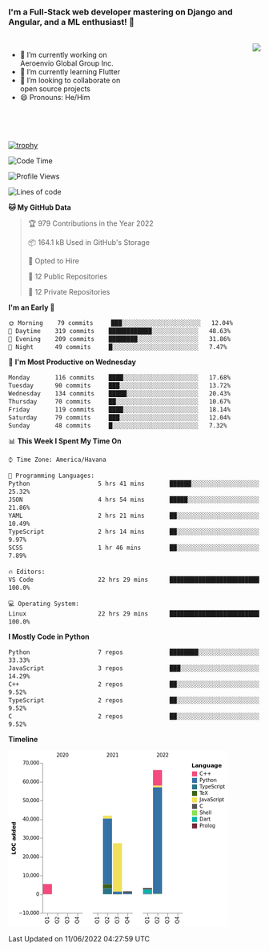 ### I'm a Full-Stack web developer mastering on Django and Angular, and a ML enthusiast!  👋

<br/>

<img align="right" height="250"  src="https://media1.giphy.com/media/qgQUggAC3Pfv687qPC/giphy.gif?cid=ecf05e470ttfxgsj072btembitu1zn4ti3t3cdyg4jo5b3by&rid=giphy.gif&ct=g" />

 <div style="width:50%">
    <ul>
      <li>🔭 I’m currently working on Aeroenvio Global Group Inc.</li>
      <li>🌱 I’m currently learning Flutter</li>
      <li>👯 I’m looking to collaborate on open source projects</li>
      <li>😄 Pronouns: He/Him</li>
<!--       <li>⚡ Fun fact: I started my first professional project for a company as web dev without knowing any JS </li> -->
    </ul>
  </div>
  
<br/><br/><br/>

[![trophy](https://github-profile-trophy.vercel.app/?username=dfg-98&row=3&column=3&theme=monokai)](https://github.com/ryo-ma/github-profile-trophy)


<!--START_SECTION:waka-->
![Code Time](http://img.shields.io/badge/Code%20Time-164%20hrs%2011%20mins-blue)

![Profile Views](http://img.shields.io/badge/Profile%20Views-1-blue)

![Lines of code](https://img.shields.io/badge/From%20Hello%20World%20I%27ve%20Written-145%20Thousand%20lines%20of%20code-blue)

**🐱 My GitHub Data** 

> 🏆 979 Contributions in the Year 2022
 > 
> 📦 164.1 kB Used in GitHub's Storage 
 > 
> 💼 Opted to Hire
 > 
> 📜 12 Public Repositories 
 > 
> 🔑 12 Private Repositories  
 > 
**I'm an Early 🐤** 

```text
🌞 Morning    79 commits     ███░░░░░░░░░░░░░░░░░░░░░░   12.04% 
🌆 Daytime    319 commits    ████████████░░░░░░░░░░░░░   48.63% 
🌃 Evening    209 commits    ████████░░░░░░░░░░░░░░░░░   31.86% 
🌙 Night      49 commits     █░░░░░░░░░░░░░░░░░░░░░░░░   7.47%

```
📅 **I'm Most Productive on Wednesday** 

```text
Monday       116 commits    ████░░░░░░░░░░░░░░░░░░░░░   17.68% 
Tuesday      90 commits     ███░░░░░░░░░░░░░░░░░░░░░░   13.72% 
Wednesday    134 commits    █████░░░░░░░░░░░░░░░░░░░░   20.43% 
Thursday     70 commits     ██░░░░░░░░░░░░░░░░░░░░░░░   10.67% 
Friday       119 commits    ████░░░░░░░░░░░░░░░░░░░░░   18.14% 
Saturday     79 commits     ███░░░░░░░░░░░░░░░░░░░░░░   12.04% 
Sunday       48 commits     █░░░░░░░░░░░░░░░░░░░░░░░░   7.32%

```


📊 **This Week I Spent My Time On** 

```text
⌚︎ Time Zone: America/Havana

💬 Programming Languages: 
Python                   5 hrs 41 mins       ██████░░░░░░░░░░░░░░░░░░░   25.32% 
JSON                     4 hrs 54 mins       █████░░░░░░░░░░░░░░░░░░░░   21.86% 
YAML                     2 hrs 21 mins       ██░░░░░░░░░░░░░░░░░░░░░░░   10.49% 
TypeScript               2 hrs 14 mins       ██░░░░░░░░░░░░░░░░░░░░░░░   9.97% 
SCSS                     1 hr 46 mins        ██░░░░░░░░░░░░░░░░░░░░░░░   7.89%

🔥 Editors: 
VS Code                  22 hrs 29 mins      █████████████████████████   100.0%

💻 Operating System: 
Linux                    22 hrs 29 mins      █████████████████████████   100.0%

```

**I Mostly Code in Python** 

```text
Python                   7 repos             ████████░░░░░░░░░░░░░░░░░   33.33% 
JavaScript               3 repos             ███░░░░░░░░░░░░░░░░░░░░░░   14.29% 
C++                      2 repos             ██░░░░░░░░░░░░░░░░░░░░░░░   9.52% 
TypeScript               2 repos             ██░░░░░░░░░░░░░░░░░░░░░░░   9.52% 
C                        2 repos             ██░░░░░░░░░░░░░░░░░░░░░░░   9.52%

```


**Timeline**

![Chart not found](https://raw.githubusercontent.com/dfg-98/dfg-98/main/charts/bar_graph.png) 


 Last Updated on 11/06/2022 04:27:59 UTC
<!--END_SECTION:waka-->
